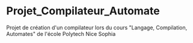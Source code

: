 # Projet_Compilateur_Automate
Projet de création d'un compilateur lors du cours "Langage, Compilation, Automates" de l'école Polytech Nice Sophia
